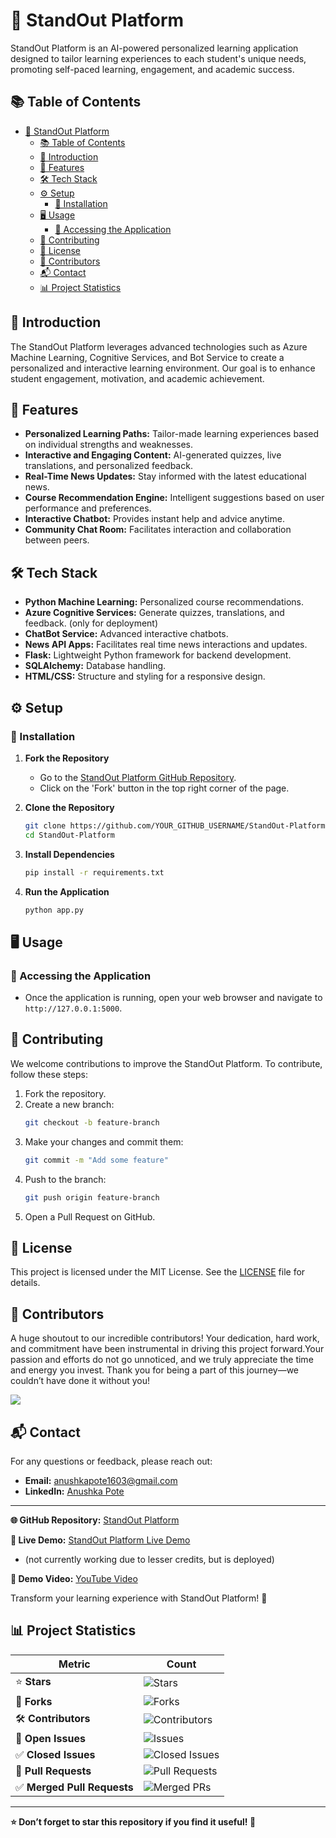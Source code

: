 # 🌟 StandOut Platform

StandOut Platform is an AI-powered personalized learning application designed to tailor learning experiences to each student's unique needs, promoting self-paced learning, engagement, and academic success.

## 📚 Table of Contents
- [🌟 StandOut Platform](#-standout-platform)
  - [📚 Table of Contents](#-table-of-contents)
  - [🚀 Introduction](#-introduction)
  - [🌈 Features](#-features)
  - [🛠️ Tech Stack](#️-tech-stack)
  - [⚙️ Setup](#️-setup)
    - [🔧 Installation](#-installation)
  - [🖥️ Usage](#️-usage)
    - [🔑 Accessing the Application](#-accessing-the-application)
  - [🤝 Contributing](#-contributing)
  - [📝 License](#-license)
  - [🤝 Contributors](#-contributors)
  - [📬 Contact](#-contact)
  - [📊 Project Statistics](#-project-statistics)

## 🚀 Introduction
The StandOut Platform leverages advanced technologies such as Azure Machine Learning, Cognitive Services, and Bot Service to create a personalized and interactive learning environment. Our goal is to enhance student engagement, motivation, and academic achievement.

## 🌈 Features
- **Personalized Learning Paths:** Tailor-made learning experiences based on individual strengths and weaknesses.
- **Interactive and Engaging Content:** AI-generated quizzes, live translations, and personalized feedback.
- **Real-Time News Updates:** Stay informed with the latest educational news.
- **Course Recommendation Engine:** Intelligent suggestions based on user performance and preferences.
- **Interactive Chatbot:** Provides instant help and advice anytime.
- **Community Chat Room:** Facilitates interaction and collaboration between peers.

## 🛠️ Tech Stack
- **Python Machine Learning:** Personalized course recommendations.
- **Azure Cognitive Services:** Generate quizzes, translations, and feedback. (only for deployment)
- **ChatBot Service:** Advanced interactive chatbots.
- **News API Apps:** Facilitates real time news interactions and updates.
- **Flask:** Lightweight Python framework for backend development.
- **SQLAlchemy:** Database handling.
- **HTML/CSS:** Structure and styling for a responsive design.

## ⚙️ Setup
### 🔧 Installation
1. **Fork the Repository**
   - Go to the [StandOut Platform GitHub Repository](https://github.com/Anushka-Pote/StandOut-Platform).
   - Click on the 'Fork' button in the top right corner of the page.

2. **Clone the Repository**
   ```bash
   git clone https://github.com/YOUR_GITHUB_USERNAME/StandOut-Platform.git
   cd StandOut-Platform
   ```

3. **Install Dependencies**
   ```bash
   pip install -r requirements.txt
   ```

4. **Run the Application**
   ```bash
   python app.py
   ```

## 🖥️ Usage
### 🔑 Accessing the Application
- Once the application is running, open your web browser and navigate to `http://127.0.0.1:5000`.

## 🤝 Contributing
We welcome contributions to improve the StandOut Platform. To contribute, follow these steps:
1. Fork the repository.
2. Create a new branch:
   ```bash
   git checkout -b feature-branch
   ```
3. Make your changes and commit them:
   ```bash
   git commit -m "Add some feature"
   ```
4. Push to the branch:
   ```bash
   git push origin feature-branch
   ```
5. Open a Pull Request on GitHub.

## 📝 License
This project is licensed under the MIT License. See the [LICENSE](LICENSE) file for details.


## 🤝 Contributors
A huge shoutout to our incredible contributors! Your dedication, hard work, and commitment have been instrumental in driving this project forward.Your passion and efforts do not go unnoticed, and we truly appreciate the time and energy you invest. Thank you for being a part of this journey—we couldn’t have done it without you! 

<a href="https://github.com/Anushka-Pote/StandOut-Platform/graphs/contributors">
  <img src="https://contrib.rocks/image?repo=Anushka-Pote/StandOut-Platform" />
</a>

## 📬 Contact
For any questions or feedback, please reach out:
- **Email:** [anushkapote1603@gmail.com](mailto:anushkapote1603@gmail.com)
- **LinkedIn:** [Anushka Pote](https://www.linkedin.com/in/anushka-pote/)

---

**🌐 GitHub Repository:** [StandOut Platform](https://github.com/Anushka-Pote/StandOut-Platform)

**🚀 Live Demo:** [StandOut Platform Live Demo](https://standout.southindia.cloudapp.azure.com)
- (not currently working due to lesser credits, but is deployed)

**🎥 Demo Video:** [YouTube Video](https://youtu.be/1NY3N_C25pA?si=k3j-cidiIlqPvJxe)

Transform your learning experience with StandOut Platform! 🎉

## 📊 Project Statistics

| **Metric**             | **Count**                      |
|------------------------|--------------------------------|
| ⭐ **Stars**            | ![Stars](https://img.shields.io/github/stars/Anushka-Pote/StandOut-Platform?style=social) |
| 🍴 **Forks**            | ![Forks](https://img.shields.io/github/forks/Anushka-Pote/StandOut-Platform?style=social) |
| 🛠️ **Contributors**     | ![Contributors](https://img.shields.io/github/contributors/Anushka-Pote/StandOut-Platform) |
| 📝 **Open Issues**      | ![Issues](https://img.shields.io/github/issues/Anushka-Pote/StandOut-Platform) |
| ✅ **Closed Issues**    | ![Closed Issues](https://img.shields.io/github/issues-closed/Anushka-Pote/StandOut-Platform) |
| 📌 **Pull Requests**    | ![Pull Requests](https://img.shields.io/github/issues-pr/Anushka-Pote/StandOut-Platform) |
| ✅ **Merged Pull Requests** | ![Merged PRs](https://img.shields.io/github/issues-pr-closed/Anushka-Pote/StandOut-Platform) |

---



**⭐ Don’t forget to star this repository if you find it useful! 🚀**

